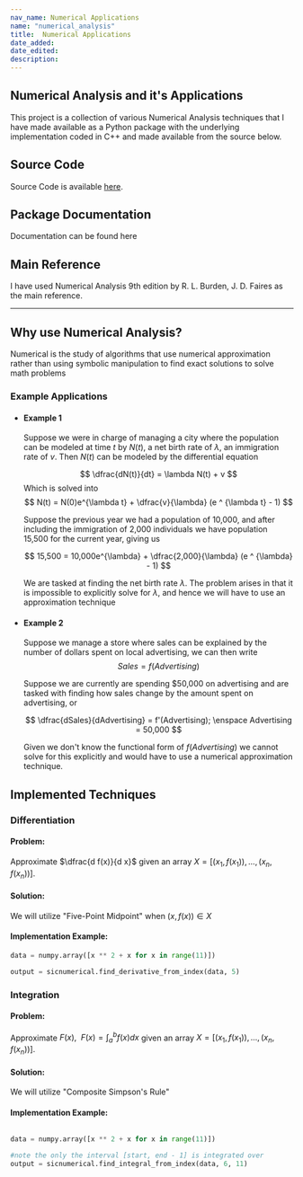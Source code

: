 ```yaml
---
nav_name: Numerical Applications
name: "numerical_analysis"
title:  Numerical Applications
date_added:
date_edited:
description:
---
```


## Numerical Analysis and it's Applications

This project is a collection of various Numerical Analysis techniques that
I have made available as a  Python package with the underlying implementation
coded in C++ and made available from the source below.

## Source Code

Source Code is available <a href=https://github.com/ShameekConyers/sicnumerical/tree/main>here</a>.

## Package Documentation

Documentation can be found here

## Main Reference

I have used Numerical Analysis 9th edition by R. L. Burden, J. D. Faires
as the main reference.

---

## Why use Numerical Analysis?

Numerical is the study of algorithms that use numerical approximation rather
than using symbolic manipulation to find exact solutions to solve math problems

### Example Applications

- #### Example 1
  Suppose we were in charge of managing a city where the population can be
  modeled at time $t$ by $N(t)$, a net birth rate of $\lambda$, an immigration
  rate of $v$.
	Then $N(t)$ can be modeled by the differential equation

	$$
	\dfrac{dN(t)}{dt} = \lambda N(t) + v
	$$
	Which is solved into
	$$
	N(t) = N(0)e^{\lambda t} + 	\dfrac{v}{\lambda} (e ^ {\lambda t} - 1)
	$$

	Suppose the previous year we had a population of 10,000, and after
  including the immigration of 2,000 individuals we have population 15,500 for
  the current year, giving us

	$$
	15,500 = 10,000e^{\lambda} + \dfrac{2,000}{\lambda}  (e ^ {\lambda} - 1)
	$$


	We are tasked at finding the net birth rate $\lambda$.
	The problem arises in that it is impossible to explicitly solve
	for $\lambda$, and hence we will have to use an approximation technique

- #### Example 2
  Suppose we manage a store where sales can be explained by the
	number of dollars spent on local advertising, we can then write
	$$
	Sales = f(Advertising)
	$$

  Suppose we are currently are spending $50,000 on advertising and are tasked
  with finding how sales change by the amount spent on advertising, or

	$$
	\dfrac{dSales}{dAdvertising} = f'(Advertising); \enspace Advertising = 50,000
	$$

	Given we don't know the functional form of $f(Advertising)$ we cannot
	solve for this explicitly and would have to use a numerical approximation
	technique.


## Implemented Techniques
### Differentiation

#### Problem:
Approximate $\dfrac{d f(x)}{d x}$ given an array $X = [(x_1, f(x_1)),
..., (x_n, f(x_n))]$.

#### Solution:
We will utilize "Five-Point Midpoint" when $(x, f(x)) \in X$

#### Implementation Example:
```python
data = numpy.array([x ** 2 + x for x in range(11)])

output = sicnumerical.find_derivative_from_index(data, 5)
```

### Integration

#### Problem:
Approximate $F(x),\enspace F(x) = \int_{a}^{b}f(x)dx$
given an array $X = [(x_1, f(x_1)),..., (x_n, f(x_n))]$.

#### Solution:
We will utilize "Composite Simpson's Rule"

#### Implementation Example:
```python

data = numpy.array([x ** 2 + x for x in range(11)])

#note the only the interval [start, end - 1] is integrated over
output = sicnumerical.find_integral_from_index(data, 6, 11)
```

<!--
### Interpolation -->
